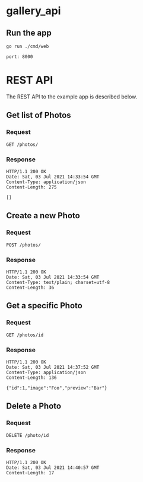 # gallery_api

## Run the app

    go run ./cmd/web
    
    port: 8000
    
# REST API

The REST API to the example app is described below.

## Get list of Photos

### Request

`GET /photos/`

### Response

    HTTP/1.1 200 OK
    Date: Sat, 03 Jul 2021 14:33:54 GMT
    Content-Type: application/json
    Content-Length: 275
    
    []

## Create a new Photo

### Request

`POST /photos/`

### Response

    HTTP/1.1 200 OK 
    Date: Sat, 03 Jul 2021 14:33:54 GMT
    Content-Type: text/plain; charset=utf-8
    Content-Length: 36


## Get a specific Photo

### Request

`GET /photos/id`


### Response

    HTTP/1.1 200 OK
    Date: Sat, 03 Jul 2021 14:37:52 GMT
    Content-Type: application/json
    Content-Length: 136
    
    {"id":1,"image":"Foo","preview":"Bar"}
    
## Delete a Photo

### Request

`DELETE /photo/id`

### Response

    HTTP/1.1 200 OK
    Date: Sat, 03 Jul 2021 14:40:57 GMT
    Content-Length: 17

